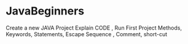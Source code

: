 # JavaBeginners
Create a new JAVA Project Explain CODE , Run First Project Methods, Keywords, Statements, Escape Sequence , Comment, short-cut
